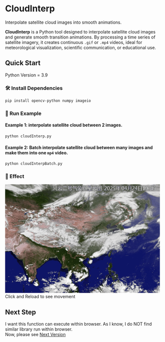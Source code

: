 # CloudInterp
Interpolate satellite cloud images into smooth animations. 

**CloudInterp** is a Python tool designed to interpolate satellite cloud images and generate smooth transition animations. By processing a time series of satellite imagery, it creates continuous `.gif` or `.mp4` videos, ideal for meteorological visualization, scientific communication, or educational use.

## Quick Start
 Python Version = 3.9
### 🛠 Install Dependencies

```bash
pip install opencv-python numpy imageio
```

### 🚀 Run Example
#### Example 1: interpolate satellite cloud between 2 images.
```bash
python cloudInterp.py
```
#### Example 2: Batch interpolate satellite cloud between many images and make them into one `mp4` video.
```bash
python cloudInterpBatch.py
```
### 🚀 Effect
![Click and Reload to see movement](./cloud_interp.gif)Click and Reload to see movement
## Next Step
 I want this function can execute within browser. As I know, I do NOT find similar library run within browser.  
 Now, please see [Next Version ](README_V2.md)